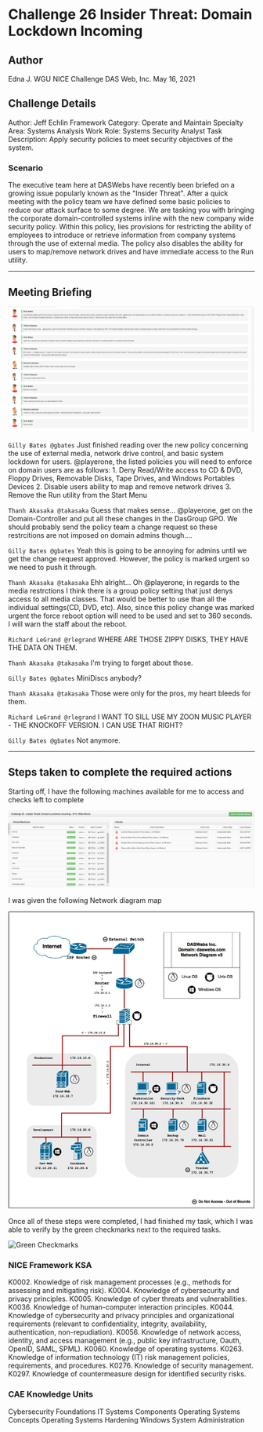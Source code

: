 # Challenge 26  Insider Threat: Domain Lockdown Incoming 

## Author
Edna J.
WGU NICE Challenge
DAS Web, Inc.
May 16, 2021

## Challenge Details
Author: Jeff Echlin
Framework Category: Operate and Maintain
Specialty Area: Systems Analysis
Work Role: Systems Security Analyst
Task Description: Apply security policies to meet security objectives of the system.

### Scenario

The executive team here at DASWebs have recently been briefed on a growing issue popularly known as the "Insider Threat". After a quick meeting with the policy team we have defined some basic policies to reduce our attack surface to some degree. We are tasking you with bringing the corporate domain-controlled systems inline with the new company wide security policy. Within this policy, lies provisions for restricting the ability of employees to introduce or retrieve information from company systems through the use of external media. The policy also disables the ability for users to map/remove network drives and have immediate access to the Run utility.

-----
## Meeting Briefing

![Meeting Info](./images/Meeting.PNG)

`Gilly Bates @gbates`
Just finished reading over the new policy concerning the use of external media, network drive control, and basic system lockdown for users. @playerone, the listed policies you will need to enforce on domain users are as follows: 1. Deny Read/Write access to CD & DVD, Floppy Drives, Removable Disks, Tape Drives, and Windows Portables Devices 2. Disable users ability to map and remove network drives 3. Remove the Run utility from the Start Menu

`Thanh Akasaka @takasaka`
Guess that makes sense... @playerone, get on the Domain-Controller and put all these changes in the DasGroup GPO. We should probably send the policy team a change request so these restrcitions are not imposed on domain admins though....

`Gilly Bates @gbates`
Yeah this is going to be annoying for admins until we get the change request approved. However, the policy is marked urgent so we need to push it through.

`Thanh Akasaka @takasaka`
Ehh alright... Oh @playerone, in regards to the media restrctions I think there is a group policy setting that just denys access to all media classes. That would be better to use than all the individual settings(CD, DVD, etc). Also, since this policy change was marked urgent the force reboot option will need to be used and set to 360 seconds. I will warn the staff about the reboot.

`Richard LeGrand @rlegrand`
WHERE ARE THOSE ZIPPY DISKS, THEY HAVE THE DATA ON THEM.

`Thanh Akasaka @takasaka`
I'm trying to forget about those.

`Gilly Bates @gbates`
MiniDiscs anybody?

`Thanh Akasaka @takasaka`
Those were only for the pros, my heart bleeds for them.

`Richard LeGrand @rlegrand`
I WANT TO SILL USE MY ZOON MUSIC PLAYER - THE KNOCKOFF VERSION. I CAN USE THAT RIGHT?

`Gilly Bates @gbates`
Not anymore.

---
## Steps taken to complete the required actions

Starting off, I have the following machines available for me to access and checks left to complete

![VMsAvailable](./images/VMsAvailableAndChecks.PNG)

I was given the following Network diagram map

![OM-map](./images/OM-map.jpg)







Once all of these steps were completed, I had finished my task, which I was able to verify by the green checkmarks next to the required tasks.

![Green Checkmarks](./images/NICEChallengeSubmissions.PNG) 

### NICE Framework KSA
K0002. Knowledge of risk management processes (e.g., methods for assessing and mitigating risk).
K0004. Knowledge of cybersecurity and privacy principles.
K0005. Knowledge of cyber threats and vulnerabilities.
K0036. Knowledge of human-computer interaction principles.
K0044. Knowledge of cybersecurity and privacy principles and organizational requirements (relevant to confidentiality, integrity, availability, authentication, non-repudiation).
K0056. Knowledge of network access, identity, and access management (e.g., public key infrastructure, Oauth, OpenID, SAML, SPML).
K0060. Knowledge of operating systems.
K0263. Knowledge of information technology (IT) risk management policies, requirements, and procedures.
K0276. Knowledge of security management.
K0297. Knowledge of countermeasure design for identified security risks.

### CAE Knowledge Units
Cybersecurity Foundations
IT Systems Components
Operating Systems Concepts
Operating Systems Hardening
Windows System Administration
